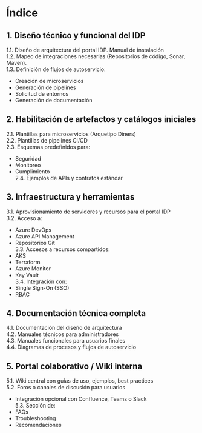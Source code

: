 # Índice

## 1. Diseño técnico y funcional del IDP

1.1. Diseño de arquitectura del portal IDP. Manual de instalación  
1.2. Mapeo de integraciones necesarias (Repositorios de código, Sonar, Maven).  
1.3. Definición de flujos de autoservicio:  
- Creación de microservicios  
- Generación de pipelines  
- Solicitud de entornos  
- Generación de documentación  

## 2. Habilitación de artefactos y catálogos iniciales

2.1. Plantillas para microservicios (Arquetipo Diners)  
2.2. Plantillas de pipelines CI/CD  
2.3. Esquemas predefinidos para:  
- Seguridad  
- Monitoreo  
- Cumplimiento  
2.4. Ejemplos de APIs y contratos estándar

## 3. Infraestructura y herramientas

3.1. Aprovisionamiento de servidores y recursos para el portal IDP  
3.2. Acceso a:  
- Azure DevOps  
- Azure API Management  
- Repositorios Git  
3.3. Accesos a recursos compartidos:  
- AKS  
- Terraform  
- Azure Monitor  
- Key Vault  
3.4. Integración con:  
- Single Sign-On (SSO)  
- RBAC

## 4. Documentación técnica completa

4.1. Documentación del diseño de arquitectura  
4.2. Manuales técnicos para administradores  
4.3. Manuales funcionales para usuarios finales  
4.4. Diagramas de procesos y flujos de autoservicio

## 5. Portal colaborativo / Wiki interna

5.1. Wiki central con guías de uso, ejemplos, best practices  
5.2. Foros o canales de discusión para usuarios  
- Integración opcional con Confluence, Teams o Slack  
5.3. Sección de:  
- FAQs  
- Troubleshooting  
- Recomendaciones
